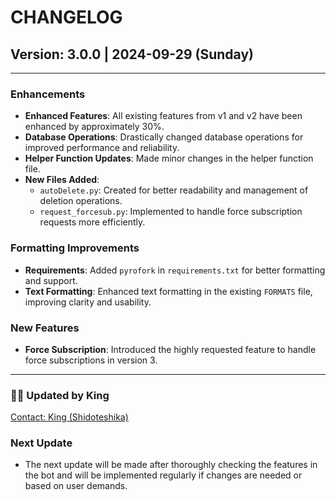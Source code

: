 # CHANGELOG

## Version: 3.0.0 | 2024-09-29 (Sunday)

---

### Enhancements
- **Enhanced Features**: All existing features from v1 and v2 have been enhanced by approximately 30%.
- **Database Operations**: Drastically changed database operations for improved performance and reliability.
- **Helper Function Updates**: Made minor changes in the helper function file.
- **New Files Added**:
  - `autoDelete.py`: Created for better readability and management of deletion operations.
  - `request_forcesub.py`: Implemented to handle force subscription requests more efficiently.

### Formatting Improvements
- **Requirements**: Added `pyrofork` in `requirements.txt` for better formatting and support.
- **Text Formatting**: Enhanced text formatting in the existing `FORMATS` file, improving clarity and usability.

### New Features
- **Force Subscription**: Introduced the highly requested feature to handle force subscriptions in version 3.

---

### 🧑‍💻 Updated by King
[Contact: King (Shidoteshika)](https://t.me/Shidoteshika1)

### Next Update
- The next update will be made after thoroughly checking the features in the bot and will be implemented regularly if changes are needed or based on user demands.
